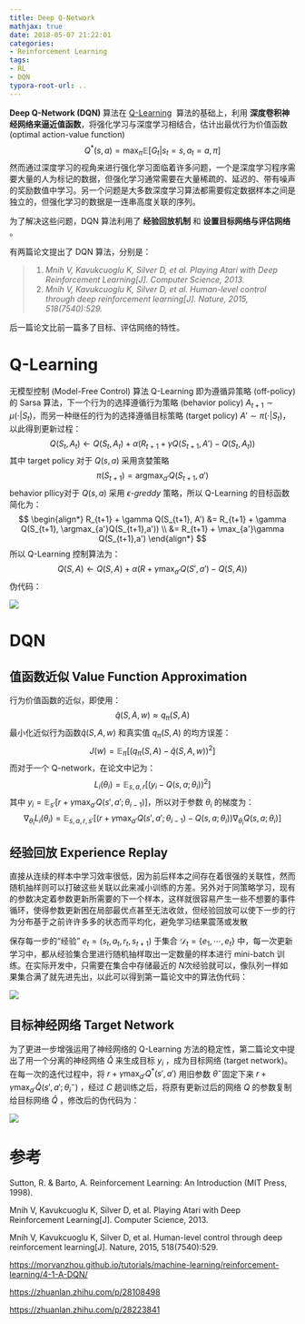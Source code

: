 ```yaml
---
title: Deep Q-Network
mathjax: true
date: 2018-05-07 21:22:01
categories:
- Reinforcement Learning
tags:
- RL
- DQN
typora-root-url: ..
---
```


 **Deep Q-Network (DQN)** 算法在 [Q-Learning](https://bluefisher.github.io/2018/05/22/%E6%97%A0%E6%A8%A1%E5%9E%8B%E6%8E%A7%E5%88%B6-Model-Free-Control/)  算法的基础上，利用 **深度卷积神经网络来逼近值函数**，将强化学习与深度学习相结合，估计出最优行为价值函数 (optimal action-value function)
$$
Q^*(s,a) = \max_\pi \mathbb{E}[G_t|s_t=s, a_t=a, \pi]
$$
然而通过深度学习的视角来进行强化学习面临着许多问题，一个是深度学习程序需要大量的人为标记的数据，但强化学习通常需要在大量稀疏的、延迟的、带有噪声的奖励数值中学习。另一个问题是大多数深度学习算法都需要假定数据样本之间是独立的，但强化学习的数据是一连串高度关联的序列。

为了解决这些问题，DQN 算法利用了 **经验回放机制** 和 **设置目标网络与评估网络** 。

有两篇论文提出了 DQN 算法，分别是：

> 1. *Mnih V, Kavukcuoglu K, Silver D, et al. Playing Atari with Deep Reinforcement Learning[J]. Computer Science, 2013.* 
> 2. *Mnih V, Kavukcuoglu K, Silver D, et al. Human-level control through deep reinforcement learning[J]. Nature, 2015, 518(7540):529.* 

后一篇论文比前一篇多了目标、评估网络的特性。

<!--more-->

# Q-Learning

无模型控制 (Model-Free Control) 算法 Q-Learning 即为遵循异策略 (off-policy) 的 Sarsa 算法，下一个行为的选择遵循行为策略 (behavior policy) $A_{t+1} \sim \mu (\cdot|S_t)$，而另一种继任的行为的选择遵循目标策略 (target policy) $A' \sim \pi (\cdot|S_t)$，以此得到更新过程：
$$
Q(S_t,A_t) \leftarrow Q(S_t,A_t) + \alpha (R_{t+1} + \gamma Q(S_{t+1}, A') - Q(S_t, A_t))
$$
其中 target policy 对于 $Q(s,a)$ 采用贪婪策略
$$
\DeclareMathOperator*{\argmax}{argmax}
\pi(S_{t+1}) = \argmax_{a'} Q(S_{t+1},a')
$$
behavior pllicy对于 $Q(s,a)$ 采用 *ϵ-greddy* 策略，所以 Q-Learning 的目标函数简化为：
$$
\begin{align*}
R_{t+1} + \gamma Q(S_{t+1}, A') &= R_{t+1} + \gamma Q(S_{t+1}, \argmax_{a'}Q(S_{t+1},a')) \\
&= R_{t+1} + \max_{a'}\gamma Q(S_{t+1},a')
\end{align*}
$$
所以 Q-Learning 控制算法为：
$$
Q(S,A) \leftarrow Q(S,A) + \alpha \left(  R + \gamma \max_{a'}Q(S', a') - Q(S,A)  \right)
$$
伪代码：

![](/images/2018-05-07-Deep-Q-Network/q-learning.png)

# DQN

## 值函数近似 Value Function Approximation

行为价值函数的近似，即使用：
$$
\hat{q}(S,A,w) \approx q_\pi(S,A)
$$
最小化近似行为函数$\hat{q}(S,A,w)$ 和真实值 $q_\pi(S,A)$ 的均方误差：
$$
J(w) = \mathbb{E}_\pi [(q_\pi(S,A) - \hat{q}(S,A,w))^2]
$$
而对于一个 Q-network，在论文中记为：
$$
L_i(\theta_i) = \mathbb{E}_{s,a,r}\left[ \big(y_i-Q(s,a; \theta_i)\big)^2 \right]
$$
其中 $y_i=\mathbb{E}_{s'}[r+\gamma\max_{a'}Q(s',a';\theta_{i-1})]$，所以对于参数 $\theta_i$ 的梯度为：
$$
\nabla_{\theta_i}L_i(\theta_i)=\mathbb{E}_{s,a,r,s'} \left[ \left(r+\gamma\max_{a'}Q(s',a';\theta_{i-1}) -Q(s,a;\theta_i) \right) \nabla_{\theta_i}Q(s,a;\theta_i)  \right]
$$

## 经验回放 Experience Replay

直接从连续的样本中学习效率很低，因为前后样本之间存在着很强的关联性，然而随机抽样则可以打破这些关联以此来减小训练的方差。另外对于同策略学习，现有的参数决定着参数更新所需要的下一个样本，这样就很容易产生一些不想要的事件循环，使得参数更新困在局部最优点甚至无法收敛，但经验回放可以使下一步的行为分布基于之前许许多多的状态而平均化，避免学习结果震荡或发散

保存每一步的“经验” $e_t=(s_t,a_t,r_t,s_{t+1})$ 于集合 $\mathcal{D}_t = \{e_1, \cdots, e_t\}$ 中，每一次更新学习中，都从经验集合里进行随机抽样取出一定数量的样本进行 mini-batch 训练。在实际开发中，只需要在集合中存储最近的 $N​$ 次经验就可以，像队列一样如果集合满了就先进先出，以此可以得到第一篇论文中的算法伪代码：

![](/images/2018-05-07-Deep-Q-Network/dqn.png)

## 目标神经网络 Target Network

为了更进一步增强运用了神经网络的 Q-Learning 方法的稳定性，第二篇论文中提出了用一个分离的神经网络 $\hat{Q}$ 来生成目标 $y_i$ ，成为目标网络 (target network)。在每一次的迭代过程中，将 $r+\gamma\max_{a'} Q^*(s',a')$ 用旧参数 $\theta^-$固定下来 $r+\gamma\max_{a'} \hat{Q}(s',a';\theta_i^-)$ ，经过 $C$ 趟训练之后，将原有更新过后的网络 $Q$ 的参数复制给目标网络 $\hat Q$ ，修改后的伪代码为：

![](/images/2018-05-07-Deep-Q-Network/C6ypxs.png)

# 参考

Sutton, R. & Barto, A. Reinforcement Learning: An Introduction (MIT Press, 1998).

Mnih V, Kavukcuoglu K, Silver D, et al. Playing Atari with Deep Reinforcement Learning[J]. Computer Science, 2013. 

Mnih V, Kavukcuoglu K, Silver D, et al. Human-level control through deep reinforcement learning[J]. Nature, 2015, 518(7540):529. 

<https://morvanzhou.github.io/tutorials/machine-learning/reinforcement-learning/4-1-A-DQN/>

<https://zhuanlan.zhihu.com/p/28108498>

<https://zhuanlan.zhihu.com/p/28223841>